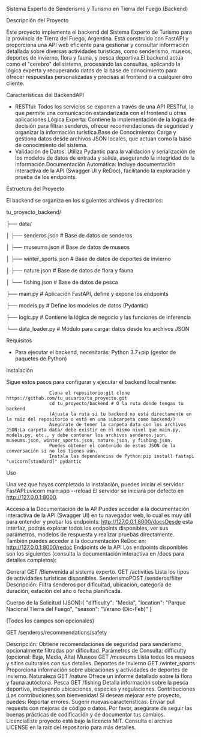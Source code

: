 Sistema Experto de Senderismo y Turismo en Tierra del Fuego (Backend)

Descripción del Proyecto

Este proyecto implementa el backend del Sistema Experto de Turismo para la provincia de Tierra del Fuego, Argentina. Está construido con FastAPI y proporciona una API web eficiente para gestionar y consultar información detallada sobre diversas actividades turísticas, como senderismo, museos, deportes de invierno, flora y fauna, y pesca deportiva.El backend actúa como el "cerebro" del sistema, procesando las consultas, aplicando la lógica experta y recuperando datos de la base de conocimiento para ofrecer respuestas personalizadas y precisas al frontend o a cualquier otro cliente.

Características del BackendAPI 

- RESTful: Todos los servicios se exponen a través de una API RESTful, lo que permite una comunicación estandarizada con el frontend u otras aplicaciones.Lógica Experta: Contiene la implementación de la lógica de decisión para filtrar senderos, ofrecer recomendaciones de seguridad y organizar la información turística.Base de Conocimiento: Carga y gestiona datos desde archivos JSON locales, que actúan como la base de conocimiento del sistema.
- Validación de Datos: Utiliza Pydantic para la validación y serialización de los modelos de datos de entrada y salida, asegurando la integridad de la información.Documentación Automática: Incluye documentación interactiva de la API (Swagger UI y ReDoc), facilitando la exploración y prueba de los endpoints.

Estructura del Proyecto

El backend se organiza en los siguientes archivos y directorios:

tu_proyecto_backend/

├── data/

│   ├── senderos.json        # Base de datos de senderos

│   ├── museums.json         # Base de datos de museos

│   ├── winter_sports.json   # Base de datos de deportes de invierno

│   ├── nature.json          # Base de datos de flora y fauna

│   └── fishing.json         # Base de datos de pesca

├── main.py                  # Aplicación FastAPI, define y expone los endpoints

├── models.py                # Define los modelos de datos (Pydantic)

├── logic.py                 # Contiene la lógica de negocio y las funciones de inferencia

└── data_loader.py           # Módulo para cargar datos desde los archivos JSON

Requisitos

- Para ejecutar el backend, necesitarás:
            Python 3.7+pip (gestor de paquetes de Python)

Instalación

Sigue estos pasos para configurar y ejecutar el backend localmente:

                    Clona el repositorio:git clone https://github.com/tu_usuario/tu_proyecto.git
                    cd tu_proyecto/backend # O la ruta donde tengas tu backend
                    (Ajusta la ruta si tu backend no está directamente en la raíz del repositorio o está en una subcarpeta como backend/)
                    Asegúrate de tener la carpeta data con los archivos JSON:La carpeta data/ debe existir en el mismo nivel que main.py, models.py, etc., y debe contener los archivos senderos.json, museums.json, winter_sports.json, nature.json, y fishing.json. 
                    Puedes obtener el contenido de estos JSON de la conversación si no los tienes aún.
                    Instala las dependencias de Python:pip install fastapi "uvicorn[standard]" pydantic

Uso

Una vez que hayas completado la instalación, puedes iniciar el servidor 
                    FastAPI:uvicorn main:app --reload
                    El servidor se iniciará por defecto en http://127.0.0.1:8000.

Acceso a la Documentación de la APIPuedes acceder a la documentación interactiva de la API (Swagger UI) en tu navegador web, lo cual es muy útil para entender y probar los endpoints:
http://127.0.0.1:8000/docsDesde esta interfaz, podrás explorar todos los endpoints disponibles, ver sus parámetros, modelos de respuesta y realizar pruebas directamente.
También puedes acceder a la documentación ReDoc en:
http://127.0.0.1:8000/redoc
Endpoints de la API
Los endpoints disponibles son los siguientes (consulta la documentación interactiva en /docs para detalles completos):

General
GET /Bienvenida al sistema experto.
GET /activities
Lista los tipos de actividades turísticas disponibles.
SenderismoPOST /senderos/filter
Descripción: Filtra senderos por dificultad, ubicación, categoría de duración, estación del año o fecha planificada.

Cuerpo de la Solicitud (JSON):{
  "difficulty": "Media",
  "location": "Parque Nacional Tierra del Fuego",
  "season": "Verano (Dic-Feb)"
}

(Todos los campos son opcionales)

GET /senderos/recommendations/safety

Descripción: Obtiene recomendaciones de seguridad para senderismo, opcionalmente filtradas por dificultad.
Parámetros de Consulta: difficulty (opcional: Baja, Media, Alta)
Museos
GET /museums
Lista todos los museos y sitios culturales con sus detalles.
Deportes de Invierno
GET /winter_sports
Proporciona información sobre ubicaciones y actividades de deportes de invierno.
Naturaleza
GET /nature
Ofrece un informe detallado sobre la flora y fauna autóctona.
Pesca
GET /fishing
Detalla información sobre la pesca deportiva, incluyendo ubicaciones, especies y regulaciones.
Contribuciones
¡Las contribuciones son bienvenidas! Si deseas mejorar este proyecto, puedes:
Reportar errores.
Sugerir nuevas características.
Enviar pull requests con mejoras de código o datos.
Por favor, asegúrate de seguir las buenas prácticas de codificación y de documentar tus cambios.
LicenciaEste proyecto está bajo la licencia MIT. 
Consulta el archivo LICENSE en la raíz del repositorio para más detalles.
